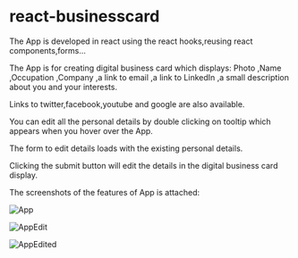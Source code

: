 # react-businesscard
The App is developed in react using the react hooks,reusing react components,forms...

The App is for creating digital business card which displays: Photo ,Name ,Occupation ,Company ,a link to email ,a link to LinkedIn ,a small description about you and your interests.

Links to twitter,facebook,youtube and google are also available.

You can edit all the personal details by double clicking on tooltip which appears when you hover over the App.

The form to edit details loads with the existing personal details.

Clicking the submit button will edit the details in the digital business card display.

The screenshots of the features of App is attached:

![App](https://user-images.githubusercontent.com/99355229/210081515-4a5266df-ee63-4308-bed3-633c7337ffe1.jpg)

![AppEdit](https://user-images.githubusercontent.com/99355229/210081532-333021d9-e57e-4e8a-9a6b-969fe6f6564b.jpg)

![AppEdited](https://user-images.githubusercontent.com/99355229/210081844-e35d7f07-91bf-457d-a9e9-5633981086d6.jpg)
